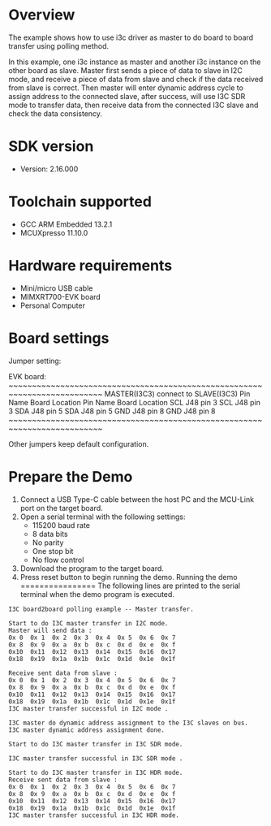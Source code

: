 Overview
========
The example shows how to use i3c driver as master to do board to board transfer using polling method.

In this example, one i3c instance as master and another i3c instance on the other board as slave. Master
first sends a piece of data to slave in I2C mode, and receive a piece of data from slave and check if the
data received from slave is correct. Then master will enter dynamic address cycle to assign address to the
connected slave, after success, will use I3C SDR mode to transfer data, then receive data from the connected
I3C slave and check the data consistency.

SDK version
===========
- Version: 2.16.000

Toolchain supported
===================
- GCC ARM Embedded  13.2.1
- MCUXpresso  11.10.0

Hardware requirements
=====================
- Mini/micro USB cable
- MIMXRT700-EVK board
- Personal Computer

Board settings
==============
Jumper setting:

EVK board:
    ~~~~~~~~~~~~~~~~~~~~~~~~~~~~~~~~~~~~~~~~~~~~~~~~~~~~~~~~~~~~~~~~~~~~~~~~~~
    MASTER(I3C3)                  connect to        SLAVE(I3C3)
    Pin Name    Board Location                      Pin Name    Board Location
    SCL         J48  pin 3                          SCL         J48  pin 3
    SDA         J48  pin 5                          SDA         J48  pin 5
    GND         J48  pin 8                          GND         J48  pin 8
    ~~~~~~~~~~~~~~~~~~~~~~~~~~~~~~~~~~~~~~~~~~~~~~~~~~~~~~~~~~~~~~~~~~~~~~~~~~

Other jumpers keep default configuration.

Prepare the Demo
================
1.  Connect a USB Type-C cable between the host PC and the MCU-Link port on the target board.
2.  Open a serial terminal with the following settings:
    - 115200 baud rate
    - 8 data bits
    - No parity
    - One stop bit
    - No flow control
3.  Download the program to the target board.
4.  Press reset button to begin running the demo.
Running the demo
================
The following lines are printed to the serial terminal when the demo program is executed.
~~~~~~~~~~~~~~~~~~~~~~~~~~~~~~~~~~~~~~~~
I3C board2board polling example -- Master transfer.

Start to do I3C master transfer in I2C mode.
Master will send data :
0x 0  0x 1  0x 2  0x 3  0x 4  0x 5  0x 6  0x 7
0x 8  0x 9  0x a  0x b  0x c  0x d  0x e  0x f
0x10  0x11  0x12  0x13  0x14  0x15  0x16  0x17
0x18  0x19  0x1a  0x1b  0x1c  0x1d  0x1e  0x1f

Receive sent data from slave :
0x 0  0x 1  0x 2  0x 3  0x 4  0x 5  0x 6  0x 7
0x 8  0x 9  0x a  0x b  0x c  0x d  0x e  0x f
0x10  0x11  0x12  0x13  0x14  0x15  0x16  0x17
0x18  0x19  0x1a  0x1b  0x1c  0x1d  0x1e  0x1f
I3C master transfer successful in I2C mode .

I3C master do dynamic address assignment to the I3C slaves on bus.
I3C master dynamic address assignment done.

Start to do I3C master transfer in I3C SDR mode.

I3C master transfer successful in I3C SDR mode .

Start to do I3C master transfer in I3C HDR mode.
Receive sent data from slave :
0x 0  0x 1  0x 2  0x 3  0x 4  0x 5  0x 6  0x 7  
0x 8  0x 9  0x a  0x b  0x c  0x d  0x e  0x f  
0x10  0x11  0x12  0x13  0x14  0x15  0x16  0x17  
0x18  0x19  0x1a  0x1b  0x1c  0x1d  0x1e  0x1f  
I3C master transfer successful in I3C HDR mode.
~~~~~~~~~~~~~~~~~~~~~~~~~~~~~~~~~~~~~~~~

